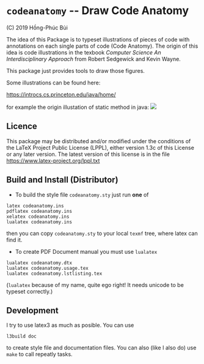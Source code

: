 # `codeanatomy` -- Draw Code Anatomy

(C) 2019 Hồng-Phúc Bùi

The idea of this Package is to typeset illustrations of pieces of code with 
annotations on each single parts of code (Code Anatomy). The origin of this idea is
code illustrations in the texbook _Computer Science An Interdisciplinary Approach_
from Robert Sedgewick and Kevin Wayne.

This package just provides tools to draw those figures.

Some illustrations can be found here: 

https://introcs.cs.princeton.edu/java/home/ 

for example the origin illustation of static method in java: 
<img src="https://introcs.cs.princeton.edu/java/11cheatsheet/images/function.png">


## Licence

This package may be distributed and/or modified under the conditions of the
LaTeX Project Public License (LPPL), either version 1.3c of this
License or any later version.  The latest version
of this license is in the file https://www.latex-project.org/lppl.txt

## Build and Install (Distributor)
* To build the style file `codeanatomy.sty` just run **one** of 

```
latex codeanatomy.ins
pdflatex codeanatomy.ins
xelatex codeanatomy.ins
lualatex codeanatomy.ins
```

then you can copy `codeanatomy.sty` to your local `texmf` tree, where latex can find it.

* To create PDF Document manual you must use `lualatex`

```
lualatex codeanatomy.dtx
lualatex codeanatomy.usage.tex
lualatex codeanatomy.lstlisting.tex
```

(`lualatex` because of my name, quite ego right! It needs unicode to be typeset correctly.)

## Development
I try to use latex3 as much as posible. You can use 

```
l3build doc
```

to create style file and documentation files. You can also (like I also do) use `make`
to call repeatly tasks.

